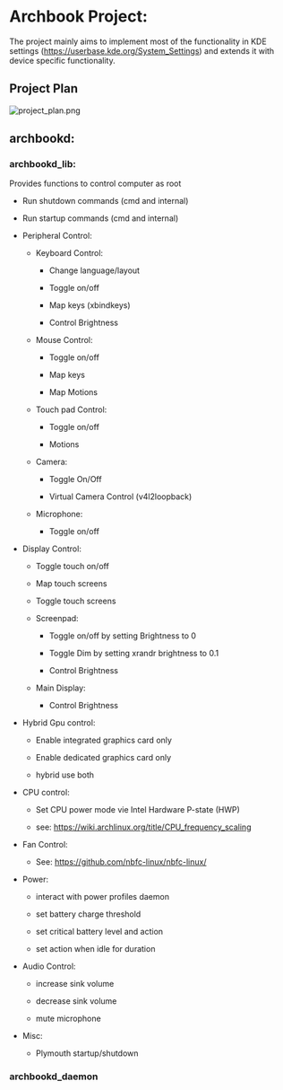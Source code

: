 # Archbook Project:

The project mainly aims to implement most of the functionality in KDE settings (https://userbase.kde.org/System_Settings) and extends it with device specific functionality. 

## Project Plan

![project_plan.png](/home/joe/Development/rust/archbook-project/project_plan.png)

## archbookd:

### archbookd_lib:

Provides functions to control computer as root

- Run shutdown commands (cmd and internal) 

- Run startup commands (cmd and internal)

- Peripheral Control:
  
  - Keyboard Control:
    
    - Change language/layout
    
    - Toggle on/off
    
    - Map keys (xbindkeys) 
    
    - Control Brightness
  
  - Mouse Control:
    
    - Toggle on/off
    
    - Map keys
    
    - Map Motions 
  
  - Touch pad Control:
    
    - Toggle on/off
    
    - Motions
  
  - Camera:
    
    - Toggle On/Off
    
    - Virtual Camera Control (v4l2loopback)
  
  - Microphone:
    
    - Toggle on/off

- Display Control:
  
  - Toggle touch on/off
  
  - Map touch screens
  
  - Toggle touch screens
  
  - Screenpad:
    
    - Toggle on/off by setting Brightness to 0
    
    - Toggle Dim by setting xrandr brightness to 0.1
    
    - Control Brightness 
  
  - Main Display:
    
    - Control Brightness 

- Hybrid Gpu control:
  
  - Enable integrated graphics card only
  
  - Enable dedicated graphics card only
  
  - hybrid use both

- CPU control:
  
  - Set CPU power mode vie Intel Hardware P-state (HWP)  
  
  - see: https://wiki.archlinux.org/title/CPU_frequency_scaling 

- Fan Control:
  
  - See: https://github.com/nbfc-linux/nbfc-linux/

- Power:
  
  - interact with power profiles daemon
  
  - set battery charge threshold 
  
  - set critical battery level and action
  
  - set action when idle for duration 

- Audio Control:
  
  - increase sink volume
  
  - decrease sink volume
  
  - mute microphone 

- Misc:
  
  - Plymouth startup/shutdown

### archbookd_daemon